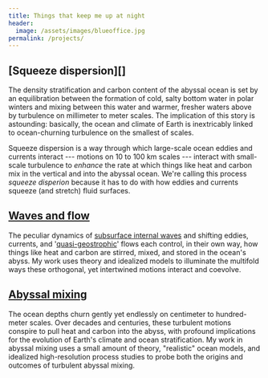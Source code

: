 ```yaml
---
title: Things that keep me up at night
header:
  image: /assets/images/blueoffice.jpg
permalink: /projects/
---
```


## [Squeeze dispersion][]

The density stratification and carbon content of the abyssal ocean is set
by an equilibration between the formation of cold, salty bottom water
in polar winters and mixing between this water and warmer, fresher waters 
above by turbulence on millimeter to meter scales. The implication of this
story is astounding: basically, the ocean and climate of Earth is 
inextricably linked to ocean-churning turbulence on the smallest of scales.

Squeeze dispersion is a way through which large-scale ocean eddies and 
currents interact --- motions on 10 to 100 km scales --- interact with 
small-scale turbulence to *enhance* the rate at which things like heat
and carbon mix in the vertical and into the abyssal ocean. We're calling this
process *squeeze disperion* because it has to do with how eddies and currents
squeeze (and stretch) fluid surfaces.


## [Waves and flow][]

The peculiar dynamics of [subsurface internal waves][] and shifting eddies, 
currents, and '[quasi-geostrophic][]' flows each control, in their own way, how 
things like heat and carbon are stirred, mixed, and stored in the ocean's abyss. 
My work uses theory and idealized models to illuminate the multifold ways these
orthogonal, yet intertwined motions interact and coevolve.


## [Abyssal mixing][]

The ocean depths churn gently yet endlessly
on centimeter to hundred-meter scales. Over decades and centuries, these
turbulent motions conspire to pull heat and carbon
into the abyss, with profound implications for the evolution of Earth's 
climate and ocean stratification. My work in abyssal mixing uses a small amount 
of theory, "realistic" ocean models, and idealized high-resolution process studies
to probe both the origins and outcomes of turbulent abyssal mixing.


[Waves and flow]: https://glwagner.github.io/projects/wavesandflow
[Abyssal mixing]: https://glwagner.github.io/projects/abyssalmixing
[subsurface internal waves]: http://www.livescience.com/42459-huge-ocean-internal-waves-explained.html
[quasi-geostrophic]: https://en.wikipedia.org/wiki/Geostrophic_current
